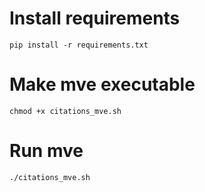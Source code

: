 
# Install requirements
`pip install -r requirements.txt`

# Make mve executable
`chmod +x citations_mve.sh`

# Run mve
`./citations_mve.sh`